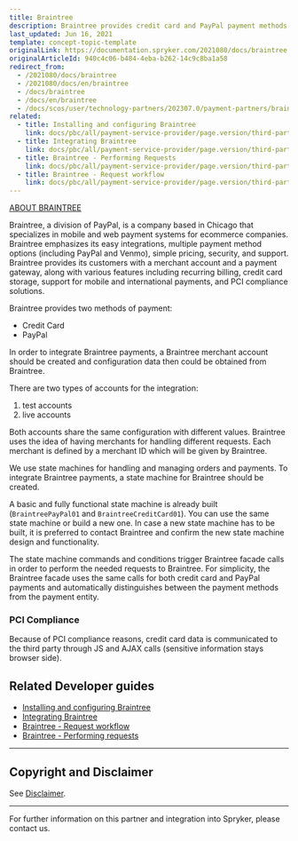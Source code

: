 ```yaml
---
title: Braintree
description: Braintree provides credit card and PayPal payment methods for Spryker Commerce OS.
last_updated: Jun 16, 2021
template: concept-topic-template
originalLink: https://documentation.spryker.com/2021080/docs/braintree
originalArticleId: 940c4c06-b484-4eba-b262-14c9c8ba1a58
redirect_from:
  - /2021080/docs/braintree
  - /2021080/docs/en/braintree
  - /docs/braintree
  - /docs/en/braintree
  - /docs/scos/user/technology-partners/202307.0/payment-partners/braintree.html
related:
  - title: Installing and configuring Braintree
    link: docs/pbc/all/payment-service-provider/page.version/third-party-integrations/braintree/install-and-configure-braintree.html
  - title: Integrating Braintree
    link: docs/pbc/all/payment-service-provider/page.version/third-party-integrations/braintree/integrate-braintree.html
  - title: Braintree - Performing Requests
    link: docs/pbc/all/payment-service-provider/page.version/third-party-integrations/braintree/braintree-performing-requests.html
  - title: Braintree - Request workflow
    link: docs/pbc/all/payment-service-provider/page.version/third-party-integrations/braintree/braintree-request-workflow.html
---
```


[ABOUT BRAINTREE](https://www.braintreepayments.com/)

Braintree, a division of PayPal, is a company based in Chicago that specializes in mobile and web payment systems for ecommerce companies. Braintree emphasizes its easy integrations, multiple payment method options (including PayPal and Venmo), simple pricing, security, and support. Braintree provides its customers with a merchant account and a payment gateway, along with various features including recurring billing, credit card storage, support for mobile and international payments, and PCI compliance solutions.

Braintree provides two methods of payment:

* Credit Card
* PayPal

In order to integrate Braintree payments, a Braintree merchant account should be created and configuration data then could be obtained from Braintree.

There are two types of accounts for the integration:

1. test accounts
2. live accounts

Both accounts share the same configuration with different values. Braintree uses the idea of having merchants for handling different requests. Each merchant is defined by a merchant ID which will be given by Braintree.

We use state machines for handling and managing orders and payments. To integrate Braintree payments, a state machine for Braintree should be created.

A basic and fully functional state machine is already built (`BraintreePayPal01` and `BraintreeCreditCard01`). You can use the same state machine or build a new one. In case a new state machine has to be built, it is preferred to contact Braintree and confirm the new state machine design and functionality.

The state machine commands and conditions trigger Braintree facade calls in order to perform the needed requests to Braintree. For simplicity, the Braintree facade uses the same calls for both credit card and PayPal payments and automatically distinguishes between the payment methods from the payment entity.

### PCI Compliance

Because of PCI compliance reasons, credit card data is communicated to the third party through JS and AJAX calls (sensitive information stays browser side).

## Related Developer guides

* [Installing and configuring Braintree](/docs/pbc/all/payment-service-provider/{{page.version}}/third-party-integrations/braintree/install-and-configure-braintree.html)
* [Integrating Braintree](/docs/pbc/all/payment-service-provider/{{page.version}}/third-party-integrations/braintree/integrate-braintree.html)
* [Braintree - Request workflow](/docs/pbc/all/payment-service-provider/{{page.version}}/third-party-integrations/braintree/braintree-request-workflow.html)
* [Braintree - Performing requests](/docs/pbc/all/payment-service-provider/{{page.version}}/third-party-integrations/braintree/braintree-performing-requests.html)


---

## Copyright and Disclaimer

See [Disclaimer](https://github.com/spryker/spryker-documentation).

---
For further information on this partner and integration into Spryker, please contact us.

<div class="hubspot-form js-hubspot-form" data-portal-id="2770802" data-form-id="163e11fb-e833-4638-86ae-a2ca4b929a41" id="hubspot-1"></div>
